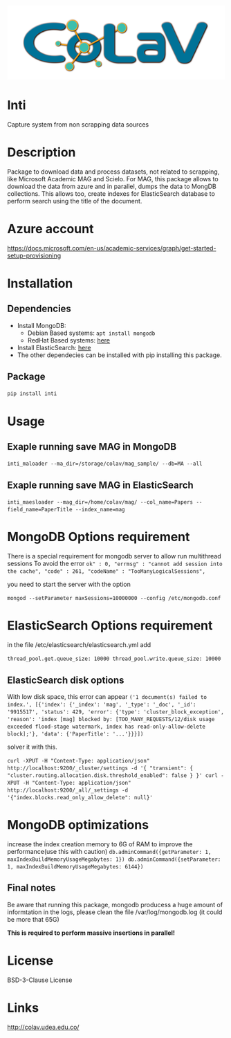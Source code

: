 <img src="https://raw.githubusercontent.com/colav/colav.github.io/master/img/Logo.png"/>

# Inti
Capture system from non scrapping data sources

# Description
Package to download data and process datasets, not related to scrapping, like Microsoft Academic MAG and Scielo.
For MAG, this package allows to download the data from azure and in parallel, dumps the data to MongDB collections.
This allows too, create indexes for ElasticSearch database to perform search using the title of the document.

# Azure account
https://docs.microsoft.com/en-us/academic-services/graph/get-started-setup-provisioning

# Installation

## Dependencies
* Install MongoDB:
    * Debian Based systems: `apt install mongodb`
    * RedHat Based systems: [here](https://docs.mongodb.com/manual/tutorial/install-mongodb-on-red-hat/)
* Install ElasticSearch: [here](https://www.elastic.co/guide/en/elasticsearch/reference/current/install-elasticsearch.html)
* The other dependecies can be installed with pip installing this package.

## Package
`pip install inti`

# Usage
## Exaple running save MAG in MongoDB
`
inti_maloader --ma_dir=/storage/colav/mag_sample/ --db=MA --all
`

## Exaple running save MAG in ElasticSearch
`
 inti_maesloader --mag_dir=/home/colav/mag/ --col_name=Papers --field_name=PaperTitle --index_name=mag 
`

# MongoDB Options requirement
There is a special requirement for mongodb server to allow run multithread sessions
To avoid the error 
`
ok" : 0,
 "errmsg" : "cannot add session into the cache",
 "code" : 261,
 "codeName" : "TooManyLogicalSessions",
`

you need to start the server with the option

`
mongod --setParameter maxSessions=10000000 --config /etc/mongodb.conf
`
# ElasticSearch Options requirement
in the file /etc/elasticsearch/elasticsearch.yml add

`
thread_pool.get.queue_size: 10000
thread_pool.write.queue_size: 10000
`

## ElasticSearch disk options
With low disk space, this error can appear 
`
('1 document(s) failed to index.', [{'index': {'_index': 'mag', '_type': '_doc', '_id': '9915517', 'status': 429, 'error': {'type': 'cluster_block_exception', 'reason': 'index [mag] blocked by: [TOO_MANY_REQUESTS/12/disk usage exceeded flood-stage watermark, index has read-only-allow-delete block];'}, 'data': {'PaperTitle': '...'}}}])
`

solver it with this.

`
curl -XPUT -H "Content-Type: application/json" http://localhost:9200/_cluster/settings -d '{ "transient": { "cluster.routing.allocation.disk.threshold_enabled": false } }'
curl -XPUT -H "Content-Type: application/json" http://localhost:9200/_all/_settings -d '{"index.blocks.read_only_allow_delete": null}'
`



# MongoDB optimizations
increase the index creation memory to 6G of RAM to improve the performance(use this with caution)
`
db.adminCommand({getParameter: 1, maxIndexBuildMemoryUsageMegabytes: 1})
db.adminCommand({setParameter: 1, maxIndexBuildMemoryUsageMegabytes: 6144})
`

## Final notes
Be aware that running this package, mongodb producess a huge amount of informtation in the logs,
please clean the file /var/log/mongodb.log (it could be more that 65G)

**This is required to perform massive insertions in parallel!**

# License
BSD-3-Clause License 

# Links
http://colav.udea.edu.co/
